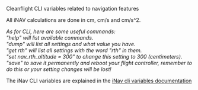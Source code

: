Cleanflight CLI variables related to navigation features  

All iNAV calculations are done in cm, cm/s and cm/s^2.  
  
_As for CLI, here are some useful commands:_  
 _"help" will list available commands._  
 _"dump" will list all settings and what value you have._  
 _"get rth" will list all settings with the word "rth" in them._  
 _"set nav_rth_altitude = 300" to change this setting to 300 (centimeters)._  
 _"save" to save it permanently and reboot your flight controller, remember to do this or your setting changes will be lost!_  

The iNav CLI variables are explained in the [iNav cli variables documentation](https://github.com/iNavFlight/inav/blob/master/docs/Cli.md)